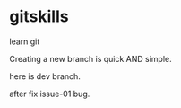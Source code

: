 # gitskills
learn git

Creating a new branch is quick AND simple.

here is dev branch.

after fix issue-01 bug.
